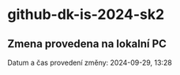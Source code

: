 # github-dk-is-2024-sk2

## Zmena provedena na lokalní PC
Datum a čas provedení změny: 2024-09-29, 13:28